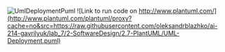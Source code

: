 ![UmlDeploymentPuml](https://www.planttext.com/api/plantuml/png/JL2nIWD14Arllc98bGWHx4E8s4OKJYknM6udtfAxtMDlhX0916l1pZQ_48nYO_8Dit_a1698CyoyzsRUOoOjcyXTNG6muuhm_dewbA_q8MlPfANMNrcZDZlvaOtiqZAzAhYLRNf7MSaA-xTJvNNXKxuLVHi0L3HZv83HFPMCraKgs0KFqCwTRqmqDHQXRe8dppa_gwi6k03mmHBsHgEyranDgVnut4FJOdi4y0MoVzdD5Lvw6uEpUvaIsV4gFk3PkMdc_OC0S-wi2uD7o1Qm072UASvCGNWNkgBCYqYa-Ku679wu0ap8s_sN_W00)
![Link to run code on http://www.plantuml.com/](http://www.plantuml.com/plantuml/proxy?cache=no&src=https://raw.githubusercontent.com/oleksandrblazhko/ai-214-gavrilyuk/lab_7/2-SoftwareDesign/2.7-PlantUML/UML-Deployment.puml)